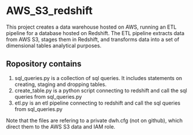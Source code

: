 # AWS_S3_redshift
This project creates a data warehouse hosted on AWS, running an ETL pipeline for a database hosted on Redshift. The ETL pipeline extracts data from AWS S3, stages them in Redshift, and transforms data into a set of dimensional tables analytical purposes. 

## Ropository contains
1) sql_queries.py is a collection of sql queries. It includes statements on creating, staging and dropping tables.
2) create_table.py is a python script connecting to redshift and call the sql queries from sql_queries.py
3) etl.py is an etl pipeline connecting to redshift and call the sql queries from sql_queries.py 

Note that the files are refering to a private dwh.cfg (not on github), which direct them to the AWS S3 data and IAM role.